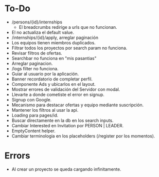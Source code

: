 # To-Do

- /persons/{id}/internships
  - El breadcrumbs redirige a urls que no funcionan.
- El <FilterBar /> no actualiza el default value.
- /internships/{id}/apply, arreglar paginación
- Los equipos tienen miembros duplicados.
- Filtrar todos los proyectos por search param no funciona.
- Revisar filtros de ofertas.
- Searchbar no funciona en "mis pasantias"
- Arreglar paginacion.
- /logs filter no funciona.
- Guiar al usuario por la aplicación.
- Banner recordatorio de completar perfil.
- Componente Ads y ubicarlos en el layout.
- Mostrar errores de validación del Servidor con modal.
- Llevarte a donde cometiste el error en signup.
- Signup con Google.
- Mecanismo para destacar ofertas y equipo mediante suscripción.
- Mantener los filtros al usar la api.
- Loading para pages/id.
- Buscar directamente en la db en los search inputs.
- Cambiar Interested en Invitation por PERSON | LEADER.
- EmptyContent helper.
- Cambiar terminologia en los placeholders (/register por los momentos).

# Errors

- Al crear un proyecto se queda cargando infinitamente.
